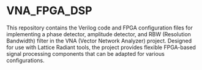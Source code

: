 # VNA_FPGA_DSP

This repository contains the Verilog code and FPGA configuration files for implementing a phase detector, amplitude detector, and RBW (Resolution Bandwidth) filter in the VNA (Vector Network Analyzer) project. Designed for use with Lattice Radiant tools, the project provides flexible FPGA-based signal processing components that can be adapted for various configurations.

